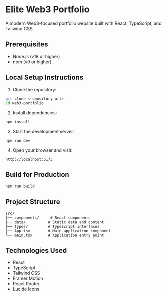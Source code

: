 # Elite Web3 Portfolio

A modern Web3-focused portfolio website built with React, TypeScript, and Tailwind CSS.

## Prerequisites

- Node.js (v18 or higher)
- npm (v9 or higher)

## Local Setup Instructions

1. Clone the repository:
```bash
git clone <repository-url>
cd web3-portfolio
```

2. Install dependencies:
```bash
npm install
```

3. Start the development server:
```bash
npm run dev
```

4. Open your browser and visit:
```
http://localhost:5173
```

## Build for Production

```bash
npm run build
```

## Project Structure

```
src/
├── components/     # React components
├── data/          # Static data and content
├── types/         # TypeScript interfaces
├── App.tsx        # Main application component
└── main.tsx       # Application entry point
```

## Technologies Used

- React
- TypeScript
- Tailwind CSS
- Framer Motion
- React Router
- Lucide Icons